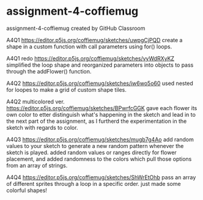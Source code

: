 # assignment-4-coffiemug
assignment-4-coffiemug created by GitHub Classroom

A4Q1
https://editor.p5js.org/coffiemug/sketches/uwpgCjPQD
create a shape in a custom function with call parameters using for() loops.

A4Q1 redo
https://editor.p5js.org/coffiemug/sketches/vyWdRXyKZ
simplified the loop shape and reorganized parameters into objects to pass through the addFlower() function.

A4Q2
https://editor.p5js.org/coffiemug/sketches/iw6wo5o60
used nested for loopes to make a grid of custom shape tiles.

A4Q2 multicolored ver.
https://editor.p5js.org/coffiemug/sketches/BPwrfcGGK
gave each flower its own color to etter distinguish what's happening in the sketch and lead in to the next part of the assignment, as I furtherd the experimentation in the sketch with regards to color. 

A4Q3
https://editor.p5js.org/coffiemug/sketches/mugb7g4Ao
add random values to your sketch to generate a new random pattern whenever the sketch is played. added random values or ranges directly for flower placement, and added randomness to the colors which pull those options from an array of strings.

A4Q4
https://editor.p5js.org/coffiemug/sketches/ShWrEtOhb
pass an array of different sprites through a loop in a specific order. just made some colorful shapes!
